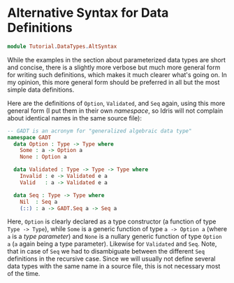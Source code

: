 # Alternative Syntax for Data Definitions

```idris
module Tutorial.DataTypes.AltSyntax
```

While the examples in the section about parameterized data types are short and concise, there is a slightly more verbose but much more general form for writing such definitions, which makes it much clearer what's going on. In my opinion, this more general form should be preferred in all but the most simple data definitions.

Here are the definitions of `Option`, `Validated`, and `Seq` again, using this more general form (I put them in their own *namespace*, so Idris will not complain about identical names in the same source file):

```idris
-- GADT is an acronym for "generalized algebraic data type"
namespace GADT
  data Option : Type -> Type where
    Some : a -> Option a
    None : Option a

  data Validated : Type -> Type -> Type where
    Invalid : e -> Validated e a
    Valid   : a -> Validated e a

  data Seq : Type -> Type where
    Nil  : Seq a
    (::) : a -> GADT.Seq a -> Seq a
```

Here, `Option` is clearly declared as a type constructor (a function of type `Type -> Type`), while `Some` is a generic function of type `a -> Option a` (where `a` is a *type parameter*) and `None` is a nullary generic function of type `Option a` (`a` again being a type parameter). Likewise for `Validated` and `Seq`. Note, that in case of `Seq` we had to disambiguate between the different `Seq` definitions in the recursive case. Since we will usually not define several data types with the same name in a source file, this is not necessary most of the time.
